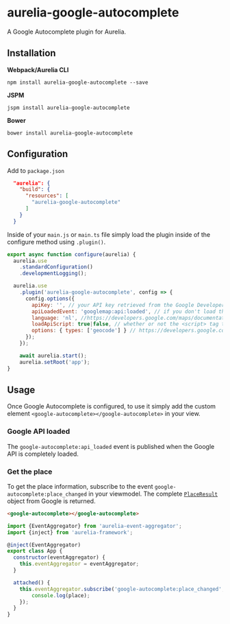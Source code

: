 # aurelia-google-autocomplete

A Google Autocomplete plugin for Aurelia.

## Installation

**Webpack/Aurelia CLI**

```shell
npm install aurelia-google-autocomplete --save
```

**JSPM**

```shell
jspm install aurelia-google-autocomplete
```

**Bower**

```shell
bower install aurelia-google-autocomplete
```

## Configuration

Add to `package.json`

```json
  "aurelia": {
    "build": {
      "resources": [
        "aurelia-google-autocomplete"
      ]
    }
  }
```

Inside of your `main.js` or `main.ts` file simply load the plugin inside of the configure method using `.plugin()`.

```javascript
export async function configure(aurelia) {
  aurelia.use
    .standardConfiguration()
    .developmentLogging();

  aurelia.use
    .plugin('aurelia-google-autocomplete', config => {
      config.options({
        apiKey: '', // your API key retrieved from the Google Developer Console
        apiLoadedEvent: 'googlemap:api:loaded', // if you don't load the Google Maps API script, the event that is triggered to know when the API is loaded
        language: 'nl', //https://developers.google.com/maps/documentation/javascript/localization
        loadApiScript: true|false, // whether or not the <script> tag to the Google Maps API should be loaded
        options: { types: ['geocode'] } // https://developers.google.com/maps/documentation/javascript/places-autocomplete#add_autocomplete
      });
    });

    await aurelia.start();
    aurelia.setRoot('app');
}
```

## Usage

Once Google Autocomplete is configured, to use it simply add the custom element `<google-autocomplete></google-autocomplete>` in your view.

### Google API loaded

The `google-autocomplete:api_loaded` event is published when the Google API is completely loaded.


### Get the place

To get the place information, subscribe to the event `google-autocomplete:place_changed` in your viewmodel. The complete [`PlaceResult`](https://developers.google.com/maps/documentation/javascript/places#place_details_results) object from Google is returned.

```html
<google-autocomplete></google-autocomplete>
```

```javascript
import {EventAggregator} from 'aurelia-event-aggregator';
import {inject} from 'aurelia-framework';

@inject(EventAggregator)
export class App {
  constructor(eventAggregator) {
    this.eventAggregator = eventAggregator;
  }

  attached() { 
    this.eventAggregator.subscribe('google-autocomplete:place_changed', place => {
    	console.log(place);
    });
  }
}
````
